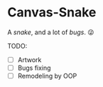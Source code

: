 # Canvas-Snake

A *snake*, and a lot of *bugs*. :stuck_out_tongue_winking_eye:

TODO:
- [ ] Artwork
- [ ] Bugs fixing
- [ ] Remodeling by OOP
